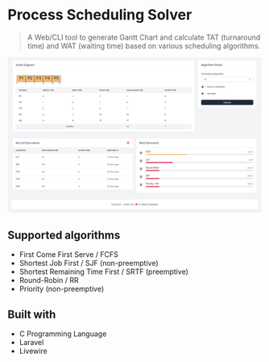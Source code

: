 # Process Scheduling Solver
> A Web/CLI tool to generate Gantt Chart and calculate TAT (turnaround time) and WAT (waiting time) based on various scheduling algorithms.

![preview](web-interface/preview.png)


## Supported algorithms
- First Come First Serve / FCFS
- Shortest Job First / SJF (non-preemptive)
- Shortest Remaining Time First / SRTF (preemptive)
- Round-Robin / RR
- Priority (non-preemptive)

## Built with
- C Programming Language
- Laravel
- Livewire